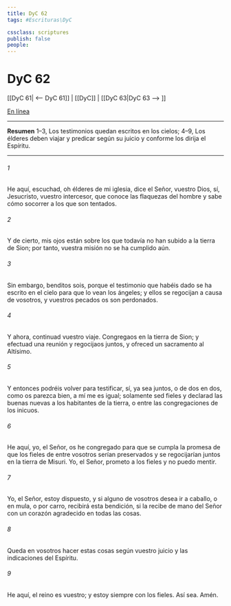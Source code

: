 ```yaml
---
title: DyC 62
tags: #Escrituras\DyC

cssclass: scriptures
publish: false
people:
---
```


# DyC 62
[[DyC 61| <-- DyC 61]] | [[DyC]] | [[DyC 63|DyC 63 --> ]]

[En línea](https://churchofjesuschrist.org/study/scriptures/dc-testament/dc/62?lang=spa)

---
__Resumen__
1–3, Los testimonios quedan escritos en los cielos; 4–9, Los élderes deben viajar y predicar según su juicio y conforme los dirija el Espíritu.

---
###### 1 
He aquí, escuchad, oh élderes de mi iglesia, dice el Señor, vuestro Dios, sí, Jesucristo, vuestro intercesor, que conoce las flaquezas del hombre y sabe cómo socorrer a los que son tentados.

###### 2 
Y de cierto, mis ojos están sobre los que todavía no han subido a la tierra de Sion; por tanto, vuestra misión no se ha cumplido aún.

###### 3 
Sin embargo, benditos sois, porque el testimonio que habéis dado se ha escrito en el cielo para que lo vean los ángeles; y ellos se regocijan a causa de vosotros, y vuestros pecados os son perdonados.

###### 4 
Y ahora, continuad vuestro viaje. Congregaos en la tierra de Sion; y efectuad una reunión y regocijaos juntos, y ofreced un sacramento al Altísimo.

###### 5 
Y entonces podréis volver para testificar, sí, ya sea juntos, o de dos en dos, como os parezca bien, a mí me es igual; solamente sed fieles y declarad las buenas nuevas a los habitantes de la tierra, o entre las congregaciones de los inicuos.

###### 6 
He aquí, yo, el Señor, os he congregado para que se cumpla la promesa de que los fieles de entre vosotros serían preservados y se regocijarían juntos en la tierra de Misuri. Yo, el Señor, prometo a los fieles y no puedo mentir.

###### 7 
Yo, el Señor, estoy dispuesto, y si alguno de vosotros desea ir a caballo, o en mula, o por carro, recibirá esta bendición, si la recibe de mano del Señor con un corazón agradecido en todas las cosas.

###### 8 
Queda en vosotros hacer estas cosas según vuestro juicio y las indicaciones del Espíritu.

###### 9 
He aquí, el reino es vuestro; y estoy siempre con los fieles. Así sea. Amén.

